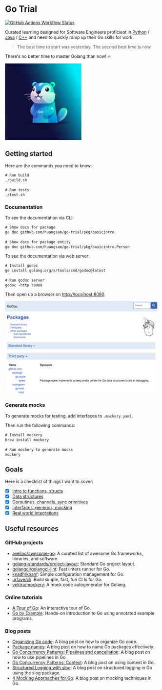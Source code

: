 # Go Trial

[![GitHub Actions Workflow Status](https://img.shields.io/github/actions/workflow/status/huangsam/go-trial/ci.yml)](https://github.com/huangsam/go-trial/actions)

Curated learning designed for Software Engineers proficient in [Python] / [Java] / [C++]
and need to quickly ramp up their Go skills for work.

> The best time to start was yesterday. The second best time is now.

There's no better time to master Golang than now! 🔥

<img src="images/gopher.jpeg" alt="Gopher" width="250px" />

## Getting started

Here are the commands you need to know:

```shell
# Run build
./build.sh

# Run tests
./test.sh
```

### Documentation

To see the documentation via CLI:

```shell
# Show docs for package
go doc github.com/huangsam/go-trial/pkg/basicintro

# Show docs for package entity
go doc github.com/huangsam/go-trial/pkg/basicintro.Person
```

To see the documentation via web server:

```shell
# Install godoc
go install golang.org/x/tools/cmd/godoc@latest

# Run godoc server
godoc -http :8080
```

Then open up a browser on <http://localhost:8080>.

<img src="images/godoc-server.png" alt="Godoc server" width="500px" />

### Generate mocks

To generate mocks for testing, add interfaces to `.mockery.yaml`.

Then run the following commands:

```shell
# Install mockery
brew install mockery

# Run mockery to generate mocks
mockery
```

## Goals

Here is a checklist of things I want to cover:

- [x] [Intro to functions, structs](pkg/basicintro/)
- [x] [Data structures](pkg/datastructure/)
- [x] [Goroutines, channels, sync primitives](pkg/concurrency/)
- [x] [Interfaces, generics, mocking](pkg/abstraction/)
- [x] [Real world integrations](pkg/realworld/)

## Useful resources

### GitHub projects

- [avelino/awesome-go](https://github.com/avelino/awesome-go): A curated list of awesome Go frameworks, libraries, and software.
- [golang-standards/project-layout](https://github.com/golang-standards/project-layout): Standard Go project layout.
- [golangci/golangci-lint](https://github.com/golangci/golangci-lint): Fast linters runner for Go.
- [knadh/koanf](https://github.com/knadh/koanf): Simple configuration management for Go.
- [urfave/cli](https://github.com/urfave/cli): Build simple, fast, fun CLIs for Go.
- [vektra/mockery](https://github.com/vektra/mockery): A mock code autogenerator for Golang.

### Online tutorials

- [A Tour of Go](https://go.dev/tour/list): An interactive tour of Go.
- [Go by Example](https://gobyexample.com): Hands-on introduction to Go using annotated example programs.

### Blog posts

- [Organizing Go code](https://go.dev/blog/organizing-go-code): A blog post on how to organize Go code.
- [Package names](https://go.dev/blog/package-names): A blog post on how to name Go packages effectively.
- [Go Concurrency Patterns: Pipelines and cancellation](https://go.dev/blog/pipelines): A blog post on how to use pipelines in Go.
- [Go Concurrency Patterns: Context](https://go.dev/blog/context): A blog post on using context in Go.
- [Structured Logging with slog](https://go.dev/blog/slog): A blog post on structured logging in Go using the slog package.
- [4 Mocking Approaches for Go](https://www.twilio.com/en-us/blog/4-mocking-approaches-go): A blog post on mocking techniques in Go.

[Python]: https://github.com/huangsam/ultimate-python
[Java]: https://github.com/huangsam/java-trial
[C++]: https://github.com/huangsam/cpp-trial
